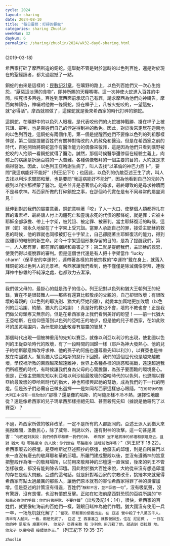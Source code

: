 ```yaml
---
cycle: 2024
layout: sharing
date: 2024-08-10
title: "每日靈修：打碎的銅蛇"
categories: sharing Zhuolin
weekNum: 32
dayNum: 6
permalink: /sharing/zhuolin/2024/wk32-day6-sharing.html
---
```

(2019-03-18)

希西家打碎了摩西所造的銅蛇。這舉動不管是對於當時的以色列百姓，還是對於現在的聖經讀者，都太過震撼了一點。

銅蛇的由來是這樣的：[民數記21章](https://www.biblegateway.com/passage/?search=民數記+21.4-9&version=CUVMPT)，在曠野的路上，以色列百姓們又一次心生抱怨，“厭惡這淡薄的食物”，即神所賜的天糧嗎哪。這一次神使火蛇進入百姓的中間，咬死很多百姓。百姓到摩西面前承認自己有罪，請求摩西為他們向神禱告。摩西向神禱告，神囑咐他做一條銅蛇，掛在桿子上，凡被火蛇咬的，一望這蛇，就“必得活”。摩西就照做了，這條蛇就是後來希西家的時代打碎的銅蛇。

這銅蛇，在曠野中的以色列人眼裡，是代表咬他們的火蛇被神戰勝、掛在桿子上被咒詛、審判，也是百姓們自己的悖逆得到神的赦免。因此，對於後來定居在迦南地的以色列百姓，這銅蛇有兩個作用，第一個是提醒百姓們不要像以色列的列祖那樣悖逆，第二個是提醒百姓們有關神對悔改的人的赦免和醫治。但是在希西家之前的時代，百姓開始將銅蛇當作有醫治能力的偶像來敬拜，這是因為他們只看到曠野被蛇咬的人抬頭一看銅蛇就得了醫治。誠然，那個時候醫學還停留在經驗主義上，肉體上的病痛是折磨百姓的一大苦難。各種偶像敬拜的一個主要的目的，大約就是求病得醫治。因此，以色列王亞哈謝生病了，叫人去找“以革倫的神巴力西卜”，要問“我這病能好不能好”（列王記下1）；也因此，以色列的仇敵亞述王生了病，叫人去找以利沙求問耶和華，也是要問“我這病能好不能好”，因為他看到自己的元帥乃縵到以利沙那裡蒙了醫治。這些並非是憑著信心的尋求，最終導致的是尋求神蹟而不是尋求神。希西家所做的打碎銅蛇之事，在那個時代實在是有不同尋常的屬靈洞見！

延伸到對於我們的屬靈意義，銅蛇意味著「咬」了人一大口、使整個人類都掙扎在罪的毒素裡、最終讓人付上肉體死亡和靈魂永死的代價的那條蛇，就是罪；它被主耶穌全部承擔、帶上十字架，被咒詛、被定罪、被審判。當主耶穌復活的時候，這罪（蛇）被永久地留在了十字架上受咒詛。當罪人承認自己的罪，接受主耶穌的救恩的時候，他的罪就也同樣被釘在十字架上，自己卻隨著主耶穌復活的能力，得到脫離罪的轄制的新生命。如今十字架這個形象存留的目的，是為了提醒我們，第一，人人都有罪，都在罪的綑綁和毒害之下；第二就是提醒我們，主耶穌的救恩，使我們得以擺脫罪的審判。但是這個世代還是有人把十字架當作 “lucky charm”（保平安的幸運符），連帶著各樣的其他宗教的“幸運符”戴在身上，就落入拜銅蛇的以色列人的光景裡。希西家讓我們看到，他不僅僅是除滅偶像崇拜，連敬拜神中摻雜的不純淨之處，也都致力去潔淨。

————————  
我們做父母的，最掛心的就是孩子的信心。列王記對以色列和猶大王朝列王的紀錄，實在不是很鼓舞人——那些有還算比較敬虔的父親的，自己卻很敗壞；有很敗壞的母親的（以色列的耶洗別、猶大的亞她利雅），就變本加厲地更加敗壞（以色列的亞哈謝、約蘭、猶大的亞哈謝）！真是好的教也不會，壞的不教也會！正是我們做父母頭疼又無奈的。但是在希西家身上我們看到美好的盼望！——前一代猶大王亞哈斯，在信仰墮落到以色列的亞哈王的地步，但是他的兒子希西家，在如此败坏的属灵氛围内，為什麼能如此敬虔有屬靈的智慧？

那個時代出現一個被神重用的先知以賽亞，就像以利亞以利沙的出現，使北國以色列的王從亞哈時代的敗壞，有了一段時間的回歸一樣（耶戶為神大發熱心、他的兒子約哈斯願意悔改呼求神、他的孫子約阿施也還尊重先知以利沙），以賽亞也是神放在南國猶大，幫助猶大從亞哈斯的惡行下回歸。我們的這個世代也是越來越敗壞，學校裡所教的東西越來越遠離神，世界上各種各樣的誘惑和挑戰，遠遠超過我們所經歷的時代，有時候讓我們身為父母的心驚膽顫，為孩子要面臨的環境憂心。但是，正像主恩賜先知以利亞和以利沙給最敗壞的亞哈時代的以色列，也恩賜以賽亞給最敗壞的亞哈斯時代的猶大，神也照樣興起祂的幫助，成為我們的下一代的明燈。但是孩子們必需自己做出選擇——是如同希西家這樣忠心跟隨，“`在他前後的猶大列王中沒有一個及他的`”那樣？還是像約哈斯、約阿施那樣不冷不熱，選擇性地聽從？還是像希西家的兒子瑪拿西那樣拒絕先知、甚至殺死先知（據說是他殺死了以賽亞）？

————————  
不過，希西家所做的敬拜改革，一定不是所有的人都認同的。亞述王派人到猶大來挑撥離間，渙散民心，除了威脅、利誘以外，還有對神的攻擊。這一句甚是厲害：“`你們若對我說：我們倚靠耶和華－我們的神， 希西家 豈不是將神的邱壇和祭壇廢去，且對 猶大 和 耶路撒冷 的人說：你們當在 耶路撒冷 這壇前敬拜嗎？`”（列王紀下 18:22）。希西家廢去的祭壇，是亞哈斯從亞述照抄的祭壇，他廢去的邱壇，則是自所羅門以來一直沒有廢去的敬拜耶和華的邱壇。所羅門建成聖殿以後，並沒有遵循神的旨意把聖殿作為唯一的敬拜場所，以前用來敬拜神的邱壇還一直保留，後來的列王不管怎樣敬虔，都沒有能夠除去邱壇。因此對於猶大百姓來說，大約從來沒有想過邱壇的存在是個大問題。亞述的這句話，就是針對希西家的宗教改革，挑撥本來就覺得希西家有點太過嚴厲的那些人，讓他們原本就有的害怕希西家得罪了神的畏懼加增。但是亞述的計策沒有得逞，百姓們“`靜默不言，並不回答一句`”，沒有吸氣聲，沒有驚訝，沒有畏懼，也沒有憤怒反擊。正如在紅海前摩西對恐慌的百姓所說的“`耶和華必為你們爭戰；你們只管靜默，不要作聲`”（出埃及記14：14），很快，希西家的百姓們，就要像紅海前的百姓們一樣，親眼目睹神為他們作戰。猶大國沒有使用一兵一卒，一场危机就化解了：“`當夜，耶和華的使者出去，在 亞述 營中殺了十八萬五千人。清早有人起來，一看，都是死屍了。 亞述 王 西拿基立 就拔營回去，住在 尼尼微 。 一日在他的神 尼斯洛 廟裏叩拜， 他兒子 亞得米勒 和 沙利色 用刀殺了他，就逃到 亞拉臘 地。他兒子 以撒哈頓 接續他作王。`” （列王紀下 19:35-37）

`Zhuolin`
